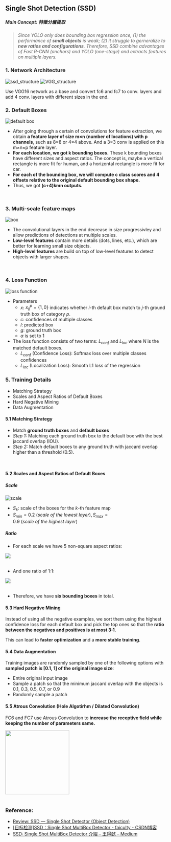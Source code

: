 ## Single Shot Detection (SSD)

##### Main Concept: 特徵分層提取
>_Since YOLO only does bounding box regression once, (1) the performance of **small objects** is weak; (2) it struggle to gerneralize to **new ratios and configurations**._
_Therefore, SSD combine advantages of Fast R-CNN (anchors) and YOLO (one-stage) and extracts features on multiple layers._


### 1. Network Architecture

![ssd_structure](https://upload.cc/i1/2019/02/25/iK91cM.png)
![VGG_structure](https://upload.cc/i1/2019/02/25/3e5XEa.png)
  
Use VGG16 network as a base and convert fc6 and fc7 to conv. layers and add 4 conv. layers with different sizes in the end.
<br/>

### 2. Default Boxes
![default box](https://upload.cc/i1/2019/02/25/InWMyb.jpg)
- After going through a certain of convolutions for feature extraction, we obtain **a feature layer of size m×n (number of locations) with p channels**, such as 8×8 or 4×4 above. And a 3×3 conv is applied on this m×n×p feature layer.
- **For each location, we got k bounding boxes.** These k bounding boxes have different sizes and aspect ratios. The concept is, maybe a vertical rectangle is more fit for human, and a horizontal rectangle is more fit for car.
- **For each of the bounding box, we will compute c class scores and 4 offsets relative to the original default bounding box shape.**
- Thus, we got **(c+4)kmn outputs.**
<br/>

### 3. Multi-scale feature maps
![box](https://upload.cc/i1/2019/02/25/3r4L1j.png)  
- The convolutional layers in the end decrease in size progressivley and allow predictions of detections at multiple scales.
- **Low-level features** contain more details (dots, lines, etc.), which are better for learning small size objects.
- **High-level features** are build on top of low-level features to detect objects with larger shapes.
<br/>

### 4. Loss Function
![loss function](https://upload.cc/i1/2019/02/25/mAnQvs.png)
- Parameters 
  *  $`x:`$ $`x_{ij}^p = \lbrace 1,0 \rbrace`$ indicates whether _i_-th default box match to _j_-th ground truth box of category _p_.       
  *  $`c:`$ confidences of multiple classes   
  *  $`l:`$ predicted box     
  *  $`g:`$ ground truth box  
  *  $`\alpha`$ is set to 1    
- The loss function consists of two terms: $`L_{conf}`$ and $`L_{loc}`$ where $`N`$ is the matched default boxes.   
  *  $`L_{conf}`$ (Confidence Loss): Softmax loss over multiple classes confidences   
  *  $`L_{loc}`$ (Localization Loss): Smooth L1 loss of the regression    



### 5. Training Details
- Matching Strategy
- Scales and Aspect Ratios of Default Boxes
- Hard Negative Mining
- Data Augmentation
#### 5.1 Matching Strategy
- Match **ground truth boxes** and **default boxes**
- _Step 1:_ Matching each ground truth box to the default box with the best jaccard overlap (IOU).
- _Step 2:_ Match default boxes to any ground truth with jaccard overlap higher than a threshold (0.5).
<br/>

#### 5.2 Scales and Aspect Ratios of Default Boxes  
##### Scale     
![scale](https://upload.cc/i1/2019/02/25/0ARhpN.png)    
- $`S_k:`$ scale of the boxes for the _k_-th feature map    
- $`S_{min} = 0.2\ (scale\ of\ the\ lowest\ layer),S_{max} = 0.9\ (scale\ of\ the\ highest\ layer)`$        

##### Ratio 
- For each scale we have 5 non-square aspect ratios:
<div align=left>  
<img src="https://upload.cc/i1/2019/02/25/pgaZnK.png">
</div>  
<br/>

- And one ratio of 1:1:
<div align=left>  
<img src="https://upload.cc/i1/2019/02/25/ok4IT9.png">
</div>
<br/>

- Therefore, we have **six bounding boxes** in total.

#### 5.3 Hard Negative Mining 
Instead of using all the negative examples, we sort them using the highest confidence loss for each default box and pick the top ones so that the **ratio between the negatives and positives is at most 3:1**.

This can lead to **faster optimization** and a **more stable training**.
<br/>

#### 5.4 Data Augmentation
Training images are randomly sampled by one of the following options with **sampled patch is [0.1, 1] of the original image size**:
- Entire original input image
- Sample a patch so that the minimum jaccard overlap with the objects is 0.1, 0.3, 0.5, 0.7, or 0.9
- Randomly sample a patch

#### 5.5 Atrous Convolution (Hole Algotirhm / Dilated Convolution)     
FC6 and FC7 use Atrous Convolution to **increase the receptive field while keeping the number of parameters same.**     
<div align=left>  
<img src="https://upload.cc/i1/2019/02/25/sfcxhQ.gif" height="200">
</div>  

<br/>


### Reference:
- [Review: SSD — Single Shot Detector (Object Detection)](https://towardsdatascience.com/review-ssd-single-shot-detector-object-detection-851a94607d11)
- [[目标检测]SSD：Single Shot MultiBox Detector - faiculty - CSDN博客](https://blog.csdn.net/neu_chenguangq/article/details/79057655)
- [SSD: Single Shot MultiBox Detector 介紹 – 王得懿 – Medium](https://medium.com/@bigwaterking01/ssd-single-shot-multibox-detector-%E4%BB%8B%E7%B4%B9-1fe95073c1a3)


